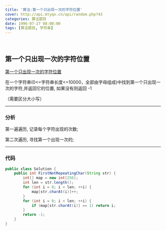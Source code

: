 ```yaml
---
title: '算法:第一个只出现一次的字符位置'
cover: http://api.mtyqx.cn/api/random.php?43
categories: 算法题目
date: 1996-07-27 08:00:00
tags: [算法题目, 字符串]
---
```


<br/>

<!--more-->

## 第一个只出现一次的字符位置

[第一个只出现一次的字符位置](https://www.nowcoder.com/practice/1c82e8cf713b4bbeb2a5b31cf5b0417c?tpId=13&tqId=11187&tPage=2&rp=1&ru=%2Fta%2Fcoding-interviews&qru=%2Fta%2Fcoding-interviews%2Fquestion-ranking)

在一个字符串(0<=字符串长度<=10000，全部由字母组成)中找到第一个只出现一次的字符,并返回它的位置, 如果没有则返回 -1

（需要区分大小写）

****

### 分析

第一遍遍历, 记录每个字符出现的次数;

第二次遍历, 寻找第一个出现一次的;

****

### 代码

```java
public class Solution {
    public int FirstNotRepeatingChar(String str) {
        int[] map = new int[256];
        int len = str.length();
        for (int i = 0; i < len; ++i) {
            map[str.charAt(i)]++;
        }
        for (int i = 0; i < len; ++i) {
            if (map[str.charAt(i)] == 1) return i;
        }
        return -1;
    }
}
```

